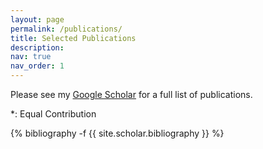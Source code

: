 ```yaml
---
layout: page
permalink: /publications/
title: Selected Publications
description:
nav: true
nav_order: 1
---
```

Please see my [Google Scholar](https://scholar.google.com/citations?user=4b1skcQAAAAJ&hl) for a full list of publications.

\*: Equal Contribution

<!-- _pages/publications.md -->
<div class="publications">

{% bibliography -f {{ site.scholar.bibliography }} %}

</div>
